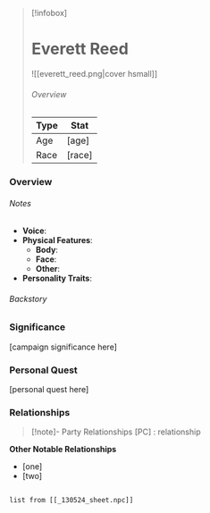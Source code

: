> [!infobox]
> # Everett Reed
> ![[everett_reed.png|cover hsmall]]
> ###### Overview
> | Type | Stat |
> | ---- | ---- |
> | Age | [age] |
> | Race | [race] |

### Overview
###### Notes
- **Voice**: 
- **Physical Features**:
	- **Body**:  
	- **Face**: 
	- **Other**:  
- **Personality Traits**: 

###### Backstory


### Significance
[campaign significance here]

### Personal Quest
[personal quest here]

### Relationships
> [!note]- Party Relationships
> [PC] : relationship

**Other Notable Relationships**
- [one]
- [two]

```dataview

list from [[_130524_sheet.npc]]

```